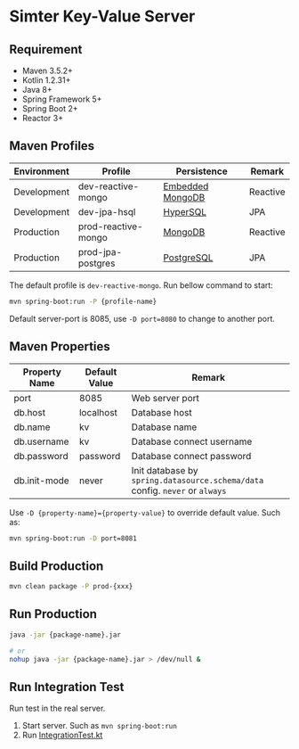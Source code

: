 #  Simter Key-Value Server

## Requirement

- Maven 3.5.2+
- Kotlin 1.2.31+
- Java 8+
- Spring Framework 5+
- Spring Boot 2+
- Reactor 3+

## Maven Profiles

Environment | Profile            | Persistence        | Remark
------------|--------------------|--------------------|--------
Development |dev-reactive-mongo  | [Embedded MongoDB] | Reactive
Development |dev-jpa-hsql        | [HyperSQL]         | JPA
Production  |prod-reactive-mongo | [MongoDB]          | Reactive
Production  |prod-jpa-postgres   | [PostgreSQL]       | JPA

The default profile is `dev-reactive-mongo`. Run bellow command to start:

```bash
mvn spring-boot:run -P {profile-name}
```

Default server-port is 8085, use `-D port=8080` to change to another port.

## Maven Properties

Property Name | Default Value | Remark
--------------|---------------|--------
port          | 8085          | Web server port
db.host       | localhost     | Database host
db.name       | kv            | Database name
db.username   | kv            | Database connect username
db.password   | password      | Database connect password
db.init-mode  | never         | Init database by `spring.datasource.schema/data` config. `never` or `always`

Use `-D {property-name}={property-value}` to override default value. Such as:

```bash
mvn spring-boot:run -D port=8081
```

## Build Production

```bash
mvn clean package -P prod-{xxx}
```

## Run Production

```bash
java -jar {package-name}.jar

# or
nohup java -jar {package-name}.jar > /dev/null &
```

## Run Integration Test

Run test in the real server.

1. Start server. Such as `mvn spring-boot:run`
2. Run [IntegrationTest.kt]


[Embedded MongoDB]: https://github.com/flapdoodle-oss/de.flapdoodle.embed.mongo#embedded-mongodb
[MongoDB]: https://www.mongodb.com
[HyperSQL]: http://hsqldb.org
[PostgreSQL]: https://www.postgresql.org
[IntegrationTest.kt]: https://github.com/simter/simter-kv/blob/master/simter-kv-starter/src/test/kotlin/tech/simter/kv/starter/IntegrationTest.kt